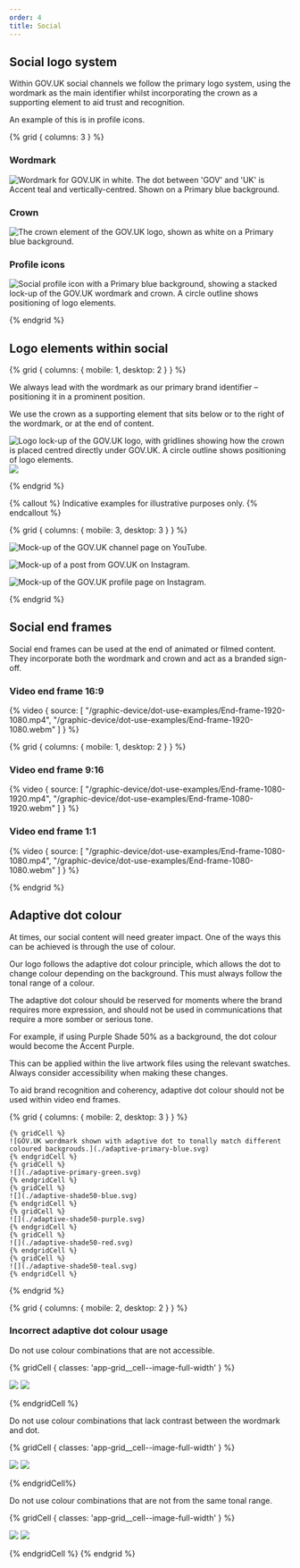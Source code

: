 ```yaml
---
order: 4
title: Social
---
```


## Social logo system

Within GOV.UK social channels we follow the primary logo system, using the wordmark as the main identifier whilst incorporating the crown as a supporting element to aid trust and recognition.

An example of this is in profile icons.

{% grid { columns: 3 } %}

<div>

### Wordmark

![Wordmark for GOV.UK in white. The dot between 'GOV' and 'UK' is Accent teal and vertically-centred. Shown on a Primary blue background.](./wordmark-on-blue.svg)

</div>

<div>

### Crown

![The crown element of the GOV.UK logo, shown as white on a Primary blue background.](./crown-on-blue.svg)

</div>

<div>

### Profile icons

![Social profile icon with a Primary blue background, showing a stacked lock-up of the GOV.UK wordmark and crown. A circle outline shows positioning of logo elements.](./profile-icon-on-blue.svg)

</div>
{% endgrid %}

## Logo elements within social

{% grid { columns: { mobile: 1, desktop: 2 } } %}

<div>

We always lead with the wordmark as our primary brand identifier – positioning it in a prominent position.

We use the crown as a supporting element that sits below or to the right of the wordmark, or at the end of content.

</div>

<div class="govuk-!-text-align-centre">

![Logo lock-up of the GOV.UK logo, with gridlines showing how the crown is placed centred directly under GOV.UK. A circle outline shows positioning of logo elements.](./profile-icon-lines.svg) ![](./profile-icon.svg)

</div>
{% endgrid %}

{% callout %}
Indicative examples for illustrative purposes only.
{% endcallout %}

{% grid { columns: { mobile: 3, desktop: 3 } } %}

![Mock-up of the GOV.UK channel page on YouTube.](./youtube-example.png)

![Mock-up of a post from GOV.UK on Instagram.](./insta-example.png)

![Mock-up of the GOV.UK profile page on Instagram.](./facebook-example.png)

{% endgrid %}

## Social end frames

Social end frames can be used at the end of animated or filmed content. They incorporate both the wordmark and crown and act as a branded sign-off.

### Video end frame 16:9

{% video { source: [
    "/graphic-device/dot-use-examples/End-frame-1920-1080.mp4",
    "/graphic-device/dot-use-examples/End-frame-1920-1080.webm"
] } %}

{% grid { columns: { mobile: 1, desktop: 2 } } %}

<div>

### Video end frame 9:16

{% video { source: [
    "/graphic-device/dot-use-examples/End-frame-1080-1920.mp4",
    "/graphic-device/dot-use-examples/End-frame-1080-1920.webm"
] } %}

</div>
<div>

### Video end frame 1:1

{% video { source: [
    "/graphic-device/dot-use-examples/End-frame-1080-1080.mp4",
    "/graphic-device/dot-use-examples/End-frame-1080-1080.webm"
] } %}

</div>
{% endgrid %}

## Adaptive dot colour

At times, our social content will need greater impact. One of the ways this can be achieved is through the use of colour.

Our logo follows the adaptive dot colour principle, which allows the dot to change colour depending on the background. This must always follow the tonal range of a colour.

The adaptive dot colour should be reserved for moments where the brand requires more expression, and should not be used in communications that require a more somber or serious tone.

For example, if using Purple Shade 50% as a background, the dot colour would become the Accent Purple.

This can be applied within the live artwork files using the relevant swatches. Always consider accessibility when making these changes.

To aid brand recognition and coherency, adaptive dot colour should not be used within video end frames.

{% grid { columns: { mobile: 2, desktop: 3 } } %}

    {% gridCell %}
    ![GOV.UK wordmark shown with adaptive dot to tonally match different coloured backgrouds.](./adaptive-primary-blue.svg)
    {% endgridCell %}
    {% gridCell %}
    ![](./adaptive-primary-green.svg)
    {% endgridCell %}
    {% gridCell %}
    ![](./adaptive-shade50-blue.svg)
    {% endgridCell %}
    {% gridCell %}
    ![](./adaptive-shade50-purple.svg)
    {% endgridCell %}
    {% gridCell %}
    ![](./adaptive-shade50-red.svg)
    {% endgridCell %}
    {% gridCell %}
    ![](./adaptive-shade50-teal.svg)
    {% endgridCell %}

{% endgrid %}

{% grid { columns: { mobile: 2, desktop: 2 } } %}

<div class="app-top-border">

### Incorrect adaptive dot colour usage

Do not use colour combinations that are not accessible.

</div>

{% gridCell { classes: 'app-grid__cell--image-full-width' } %}

![](./incorrect-not-accessible-1.svg) ![](./incorrect-not-accessible-2.svg)

{% endgridCell %}

<div class="app-top-border">

Do not use colour combinations that lack contrast between the wordmark and dot.

</div>

{% gridCell { classes: 'app-grid__cell--image-full-width' } %}

![](./incorrect-low-contrast-1.svg) ![](./incorrect-low-contrast-2.svg)

{% endgridCell%}

<div class="app-top-border">

Do not use colour combinations that are not from the same tonal range.

</div>
{% gridCell { classes: 'app-grid__cell--image-full-width' } %}

![](./incorrect-tonal-1.svg) ![](./incorrect-tonal-2.svg)

{% endgridCell %}
{% endgrid %}

